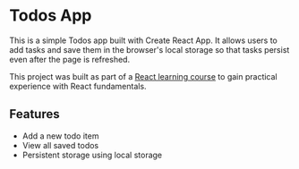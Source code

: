 # Todos App

This is a simple Todos app built with Create React App. It allows users to add tasks and save them in the browser's local storage so that tasks persist even after the page is refreshed.

This project was built as part of a [React learning course](https://youtube.com/playlist?list=PLu0W_9lII9agx66oZnT6IyhcMIbUMNMdt&si=2ZHtp_pBdyF5uVG5) to gain practical experience with React fundamentals.

## Features

- Add a new todo item
- View all saved todos
- Persistent storage using local storage

